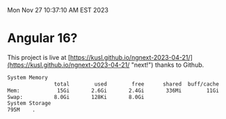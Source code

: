 Mon Nov 27 10:37:10 AM EST 2023

# Angular 16?


This project is live at [https://kusl.github.io/ngnext-2023-04-21/](https://kusl.github.io/ngnext-2023-04-21/ "next!") thanks to Github.

```bash
System Memory
               total        used        free      shared  buff/cache   available
Mem:            15Gi       2.6Gi       2.4Gi       336Mi        11Gi        12Gi
Swap:          8.0Gi       128Ki       8.0Gi
System Storage
795M	.
```
